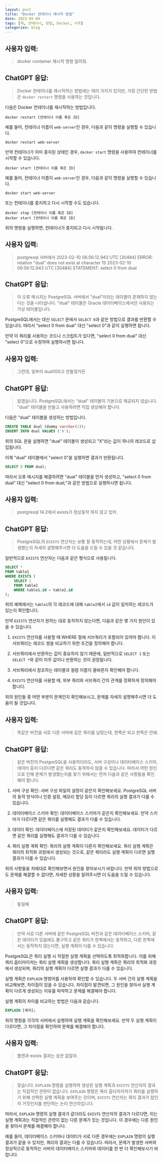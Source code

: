 ```yaml
---
layout: post
title: "Docker 컨테이너 재시작 방법"
date: 2023-05-09
tags: [재, 컨테이너, 방법, Docker, 시작]
categories: blog
---
```


## 사용자 입력:
> docker container 재시작 명령 알려줘.

## ChatGPT 응답:
> Docker 컨테이너를 재시작하는 방법에는 여러 가지가 있지만, 가장 간단한 방법은 `docker restart` 명령을 사용하는 것입니다. 

다음은 Docker 컨테이너를 재시작하는 방법입니다.

```
docker restart [컨테이너 이름 혹은 ID]
```

예를 들어, 컨테이너 이름이 `web-server`인 경우, 다음과 같이 명령을 실행할 수 있습니다.

```
docker restart web-server
```

만약 컨테이너가 이미 중지된 상태인 경우, `docker start` 명령을 사용하여 컨테이너를 시작할 수 있습니다.

```
docker start [컨테이너 이름 혹은 ID]
```

예를 들어, 컨테이너 이름이 `web-server`인 경우, 다음과 같이 명령을 실행할 수 있습니다.

```
docker start web-server
```

또는 컨테이너를 중지하고 다시 시작할 수도 있습니다.

```
docker stop [컨테이너 이름 혹은 ID]
docker start [컨테이너 이름 혹은 ID]
```

위의 명령을 실행하면, 컨테이너가 중지되고 다시 시작됩니다.

## 사용자 입력:
> postgresql 서버에서 2023-02-10 06:56:12.943 UTC [30484] ERROR:  relation "dual" does not exist at character 15
2023-02-10 06:56:12.943 UTC [30484] STATEMENT:  select 0 from dual


## ChatGPT 응답:
> 이 오류 메시지는 PostgreSQL 서버에서 "dual"이라는 테이블이 존재하지 않는다는 것을 나타냅니다. "dual" 테이블은 Oracle 데이터베이스에서만 사용되는 가상 테이블입니다. 

PostgreSQL에서는 대신 `SELECT` 문에서 `SELECT 0`과 같은 방법으로 결과를 반환할 수 있습니다. 따라서 "select 0 from dual" 대신 "select 0"과 같이 실행하면 됩니다. 

만약 이 쿼리를 사용하는 코드나 스크립트가 있다면, "select 0 from dual" 대신 "select 0"으로 수정하여 실행하시면 됩니다.

## 사용자 입력:
> 그런데, 일부러 dual이라고 만들었거든

## ChatGPT 응답:
> 알겠습니다. PostgreSQL에서는 "dual" 테이블이 기본으로 제공되지 않습니다. "dual" 테이블을 만들고 사용하려면 직접 생성해야 합니다.

다음은 "dual" 테이블을 생성하는 방법입니다.

```sql
CREATE TABLE dual (dummy varchar(1));
INSERT INTO dual VALUES ('X');
```

위의 SQL 문을 실행하면 "dual" 테이블이 생성되고 "X"라는 값이 하나의 레코드로 삽입됩니다.

이제 "dual" 테이블에서 "select 0"을 실행하면 결과가 반환됩니다.

```sql
SELECT 0 FROM dual;
```

따라서 오류 메시지를 해결하려면 "dual" 테이블을 먼저 생성하고, "select 0 from dual" 대신 "select 0 from dual;"과 같은 방법으로 실행하시면 됩니다.

## 사용자 입력:
> postgresql 14.2에서 exists가 정상동작 하지 않고 있어.

## ChatGPT 응답:
> PostgreSQL의 `EXISTS` 연산자는 보통 잘 동작하는데, 어떤 상황에서 문제가 발생했는지 자세히 설명해주시면 더 도움을 드릴 수 있을 것 같습니다.

일반적으로 `EXISTS` 연산자는 다음과 같은 형식으로 사용됩니다.

```sql
SELECT *
FROM table1
WHERE EXISTS (
    SELECT 1
    FROM table2
    WHERE table1.id = table2.id
);
```

위의 예제에서는 `table1`의 각 레코드에 대해 `table2`에서 `id` 값이 일치하는 레코드가 있는지 확인합니다. 

만약 `EXISTS` 연산자가 원하는 대로 동작하지 않는다면, 다음과 같은 몇 가지 원인이 있을 수 있습니다.

1. `EXISTS` 연산자를 사용할 때 WHERE 절에 서브쿼리가 포함되어 있어야 합니다. 이 서브쿼리는 레코드 쌍을 비교하기 위한 조건을 정의해야 합니다.

2. 서브쿼리에서 반환하는 값이 중요하지 않기 때문에, 일반적으로 `SELECT 1` 또는 `SELECT *`와 같이 아무 값이나 반환하는 것이 권장됩니다.

3. 서브쿼리에서 참조하는 테이블과 컬럼 이름이 올바른지 확인해야 합니다.

4. `EXISTS` 연산자를 사용할 때, 외부 쿼리와 서브쿼리 간의 관계를 정확하게 정의해야 합니다.

위의 원인들 중 어떤 부분이 문제인지 확인해보시고, 문제를 자세히 설명해주시면 더 도움이 될 것입니다.

## 사용자 입력:
> 똑같은 버전을 서로 다른 서버에  같은 쿼리를 날렸는데, 한쪽은 되고 한쪽은 안돼.

## ChatGPT 응답:
> 같은 버전의 PostgreSQL을 사용하더라도, 서버 구성이나 데이터베이스 스키마, 데이터 등이 다르다면 같은 쿼리도 동작하지 않을 수 있습니다. 따라서 어떤 원인으로 인해 문제가 발생했는지를 찾기 위해서는 먼저 다음과 같은 사항들을 확인해야 합니다.

1. 서버 구성 확인: 서버 구성 파일의 설정이 같은지 확인해보세요. PostgreSQL 서버의 동작 방식이나 인증 설정, 메모리 할당 등이 다르면 쿼리의 실행 결과가 다를 수 있습니다.

2. 데이터베이스 스키마 확인: 데이터베이스 스키마가 같은지 확인해보세요. 만약 스키마가 다르다면 같은 쿼리를 실행해도 결과가 다를 수 있습니다.

3. 데이터 확인: 데이터베이스에 저장된 데이터가 같은지 확인해보세요. 데이터가 다르면 같은 쿼리를 실행해도 결과가 다를 수 있습니다.

4. 쿼리 실행 계획 확인: 쿼리의 실행 계획이 다른지 확인해보세요. 쿼리 실행 계획은 쿼리의 최적화 과정에서 생성되는 것으로, 같은 쿼리라도 실행 계획이 다르면 실행 결과가 다를 수 있습니다.

위의 사항들을 차례대로 확인해보면서 원인을 찾아보시기 바랍니다. 만약 위의 방법으로도 문제를 해결할 수 없다면, 자세한 상황을 알려주시면 더 도움을 드릴 수 있습니다.

## 사용자 입력:
> 동일해

## ChatGPT 응답:
> 만약 서로 다른 서버에 같은 PostgreSQL 버전과 같은 데이터베이스 스키마, 같은 데이터가 있음에도 불구하고 같은 쿼리가 한쪽에서는 동작하고, 다른 한쪽에서는 동작하지 않는다면, 실행 계획이 다를 수 있습니다. 

PostgreSQL은 쿼리 실행 시 적절한 실행 계획을 선택하도록 최적화합니다. 이를 위해 쿼리 옵티마이저는 쿼리 실행 계획을 생성합니다. 쿼리 실행 계획은 쿼리의 최적화 과정에서 생성되며, 쿼리의 실행 계획이 다르면 실행 결과가 다를 수 있습니다.

실행 계획은 `EXPLAIN` 명령어를 사용하여 확인할 수 있습니다. 두 서버 간의 실행 계획을 비교해보면, 차이점이 있을 수 있습니다. 차이점이 발견되면, 그 원인을 찾아서 실행 계획이 다르게 생성되는 이유를 파악하고 문제를 해결해야 합니다.

실행 계획의 차이를 비교하는 방법은 다음과 같습니다.

```sql
EXPLAIN [쿼리];
```

위의 명령을 각각의 서버에서 실행하여 실행 계획을 확인해보세요. 만약 두 실행 계획이 다르다면, 그 차이점을 확인하여 문제를 해결해야 합니다.

## 사용자 입력:
> 플랜과 exists 결과는 상관 없잖아.

## ChatGPT 응답:
> 맞습니다. `EXPLAIN` 명령을 실행하여 생성된 실행 계획과 `EXISTS` 연산자의 결과는 직접적인 관련이 없습니다. `EXPLAIN` 명령은 쿼리 옵티마이저가 쿼리를 실행하기 위해 선택한 실행 계획을 보여주는 것이며, `EXISTS` 연산자는 쿼리 결과가 참인지 거짓인지를 판단하는 논리 연산자입니다.

따라서, `EXPLAIN` 명령의 실행 결과가 같더라도 `EXISTS` 연산자의 결과가 다르다면, 이는 실행 계획과는 직접적인 관련이 없는 다른 문제가 있는 것입니다. 이 경우에는 다른 원인을 찾아서 문제를 해결해야 합니다. 

예를 들어, 데이터베이스 스키마나 데이터가 서로 다른 경우에는 `EXPLAIN` 명령의 실행 결과가 같을 수 있지만, 쿼리의 결과는 다를 수 있습니다. 따라서, 문제가 발생한 서버와 정상적으로 동작하는 서버의 데이터베이스 스키마와 데이터를 한 번 더 확인해보시기 바랍니다.

